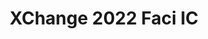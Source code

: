 ---
title: XChange 2022 Faci IC #1 Sign-ups
redirect_to: https://docs.google.com/spreadsheets/d/1UZC_DvDA1y2AtyPQQWih1kINTJoVbp-CxRBAjrnPRyw/edit?usp=sharing
redirect_from: 
  - /XC22FaciIC1
  - /xc22faciic1
---